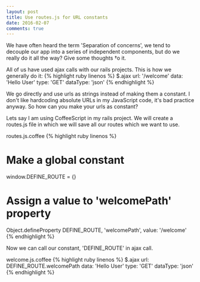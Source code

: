 ```yaml
---
layout: post
title: Use routes.js for URL constants
date: 2016-02-07
comments: true
---
```


We have often heard the term 'Separation of concerns', we tend to decouple our app into a series of independent components, but do we really do it all the way? Give some thoughts †o it.

All of us have used ajax calls with our rails projects. This is how we generally do it:
{% highlight ruby linenos %}
$.ajax
  url: '/welcome'
  data: 'Hello User'
  type: 'GET'
  dataType: 'json'
{% endhighlight %}

We go directly and use urls as strings instead of making them a constant. I don't like hardcoding absolute URLs in my JavaScript code, it's bad practice anyway. So how can you make your urls as constant?

Lets say I am using CoffeeScript in my rails project. We will create a routes.js file in which we will  save all our routes which we want to use.

routes.js.coffee
{% highlight ruby linenos %}
# Make a global constant
window.DEFINE_ROUTE = {}
# Assign a value to 'welcomePath' property
Object.defineProperty DEFINE_ROUTE, 'welcomePath', value: '/welcome'
{% endhighlight %}

Now we can call our constant, 'DEFINE_ROUTE' in ajax call.

welcome.js.coffee
{% highlight ruby linenos %}
$.ajax
  url: DEFINE_ROUTE.welcomePath
  data: 'Hello User'
  type: 'GET'
  dataType: 'json'
{% endhighlight %}
